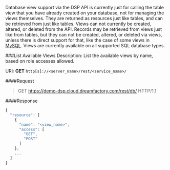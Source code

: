 Database view support via the DSP API is currently just for calling the table view that you have already created on your database, not for managing the views themselves. They are returned as resources just like tables, and can be retrieved from just like tables. Views can not currently be created, altered, or deleted from the API. Records may be retrieved from views just like from tables, but they can not be created, altered, or deleted via views, unless there is direct support for that, like the case of some views in [MySQL](http://dev.mysql.com/doc/refman/5.7/en/view-updatability.html). Views are currently available on all supported SQL database types.

###List Available Views
Description:  List the available views by name, based on role accesses allowed.

URI: **GET** `http[s]://<server_name>/rest/<service_name>/`

####Request
>GET https://demo-dsp.cloud.dreamfactory.com/rest/db/ HTTP/1.1

####Response
```javascript
{
  "resource": [
    {
      "name": "<view_name>",
      "access": [
        "GET",
        "POST"
      ]
    },
    ...
  ]
}
```
